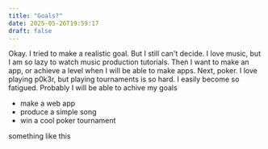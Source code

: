 ```yaml
---
title: "Goals?"
date: 2025-05-26T19:59:17
draft: false
---
```


Okay. I tried to make a realistic goal. But I still can't decide. I love music, but I am so lazy to watch music production tutorials. Then I want to make an app, or achieve a level when I will be able to make apps. Next, poker. I love playing p0k3r, but playing tournaments is so hard. I easily become so fatigued. Probably I will be able to achive my goals 
- make a web app
- produce a simple song
- win a cool poker tournament

something like this